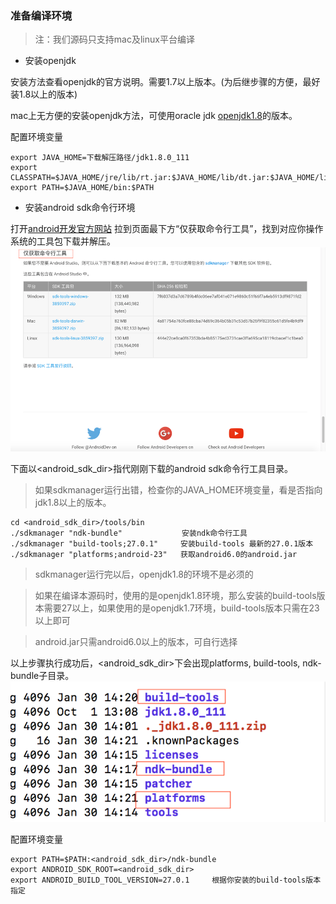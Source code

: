 ### 准备编译环境
> 注：我们源码只支持mac及linux平台编译

* 安装openjdk

安装方法查看openjdk的官方说明。需要1.7以上版本。(为后继步骤的方便，最好装1.8以上的版本)

mac上无方便的安装openjdk方法，可使用oracle jdk [openjdk1.8](https://pan.baidu.com/s/1c2Vut9Y)的版本。

配置环境变量

```
export JAVA_HOME=下载解压路径/jdk1.8.0_111
export CLASSPATH=$JAVA_HOME/jre/lib/rt.jar:$JAVA_HOME/lib/dt.jar:$JAVA_HOME/lib/tools.jar
export PATH=$JAVA_HOME/bin:$PATH
```

* 安装android sdk命令行环境

打开[android开发官方网站](https://developer.android.com/studio/index.html?hl=zh-cn)
拉到页面最下方“仅获取命令行工具”，找到对应你操作系统的工具包下载并解压。
![](img/pic4.jpg)


下面以\<android_sdk_dir\>指代刚刚下载的android sdk命令行工具目录。

> 如果sdkmanager运行出错，检查你的JAVA_HOME环境变量，看是否指向jdk1.8以上的版本。

```
cd <android_sdk_dir>/tools/bin
./sdkmanager "ndk-bundle"　　　　　　　　安装ndk命令行工具
./sdkmanager "build-tools;27.0.1"     安装build-tools 最新的27.0.1版本
./sdkmanager "platforms;android-23"   获取android6.0的android.jar
```


> sdkmanager运行完以后，openjdk1.8的环境不是必须的

> 如果在编译本源码时，使用的是openjdk1.8环境，那么安装的build-tools版本需要27以上，如果使用的是openjdk1.7环境，build-tools版本只需在23以上即可

> android.jar只需android6.0以上的版本，可自行选择

以上步骤执行成功后，<android_sdk_dir>下会出现platforms, build-tools, ndk-bundle子目录。
![](img/pic2.jpg)


配置环境变量

```
export PATH=$PATH:<android_sdk_dir>/ndk-bundle
export ANDROID_SDK_ROOT=<android_sdk_dir>
export ANDROID_BUILD_TOOL_VERSION=27.0.1     根据你安装的build-tools版本指定
```

